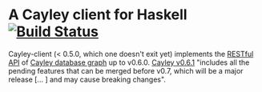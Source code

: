 # A Cayley client for Haskell [![Build Status](https://travis-ci.org/MichelBoucey/cayley-client.svg?branch=master)](https://travis-ci.org/MichelBoucey/cayley-client)

Cayley-client (< 0.5.0, which one doesn't exit yet) implements the [RESTful API](https://github.com/google/cayley/blob/master/docs/HTTP.md) of [Cayley database graph](https://github.com/google/cayley) up to v0.6.0. [Cayley v0.6.1](https://github.com/cayleygraph/cayley/releases/tag/v0.6.1) "includes all the pending features that can be merged before v0.7, which will be a major release [... ] and may cause breaking changes".
